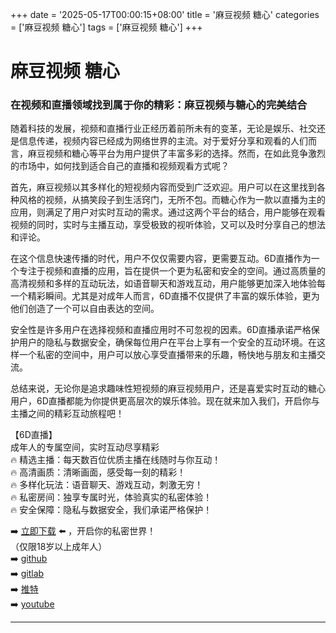 +++
date = '2025-05-17T00:00:15+08:00'
title = '麻豆视频 糖心'
categories = ['麻豆视频 糖心']
tags = ['麻豆视频 糖心']
+++

# 麻豆视频 糖心

### 在视频和直播领域找到属于你的精彩：麻豆视频与糖心的完美结合

随着科技的发展，视频和直播行业正经历着前所未有的变革，无论是娱乐、社交还是信息传递，视频内容已经成为网络世界的主流。对于爱好分享和观看的人们而言，麻豆视频和糖心等平台为用户提供了丰富多彩的选择。然而，在如此竞争激烈的市场中，如何找到适合自己的直播和视频观看方式呢？

首先，麻豆视频以其多样化的短视频内容而受到广泛欢迎。用户可以在这里找到各种风格的视频，从搞笑段子到生活窍门，无所不包。而糖心作为一款以直播为主的应用，则满足了用户对实时互动的需求。通过这两个平台的结合，用户能够在观看视频的同时，实时与主播互动，享受极致的视听体验，又可以及时分享自己的想法和评论。

在这个信息快速传播的时代，用户不仅仅需要内容，更需要互动。6D直播作为一个专注于视频和直播的应用，旨在提供一个更为私密和安全的空间。通过高质量的高清视频和多样的互动玩法，如语音聊天和游戏互动，用户能够更加深入地体验每一个精彩瞬间。尤其是对成年人而言，6D直播不仅提供了丰富的娱乐体验，更为他们创造了一个可以自由表达的空间。

安全性是许多用户在选择视频和直播应用时不可忽视的因素。6D直播承诺严格保护用户的隐私与数据安全，确保每位用户在平台上享有一个安全的互动环境。在这样一个私密的空间中，用户可以放心享受直播带来的乐趣，畅快地与朋友和主播交流。

总结来说，无论你是追求趣味性短视频的麻豆视频用户，还是喜爱实时互动的糖心用户，6D直播都能为你提供更高层次的娱乐体验。现在就来加入我们，开启你与主播之间的精彩互动旅程吧！

【6D直播】  
成年人的专属空间，实时互动尽享精彩  
🔥 精选主播：每天数百位优质主播在线随时与你互动！  
🔥 高清画质：清晰画面，感受每一刻的精彩！  
🔥 多样化玩法：语音聊天、游戏互动，刺激无穷！  
🔥 私密房间：独享专属时光，体验真实的私密体验！  
🔥 安全保障：隐私与数据安全，我们承诺严格保护！

➡️ [立即下载](https://down123.s3.ap-east-1.amazonaws.com/index.html?channelCode=blog) ⬅️ ，开启你的私密世界！  
（仅限18岁以上成年人）  
➡️ [github](https://aldult-live.github.io/)  
➡️ [gitlab](https://seo-09598d.gitlab.io/)  
➡️ [推特](https://x.com/wegame33)  
➡️ [youtube](https://www.youtube.com/@6Dlive)  

---
